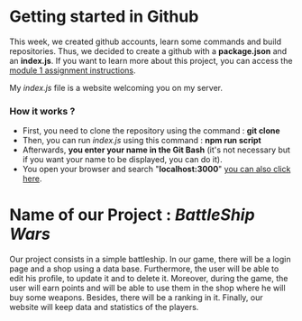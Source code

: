 # Getting started in **Github**
This week, we created github accounts, learn some commands and build repositories.
Thus, we decided to create a github with a **package.json** and an **index.js**.
If you want to learn more about this project, you can access the [module 1 assignment instructions](https://uciunex.instructure.com/courses/16458/assignments/200842).

My _index.js_ file is a website welcoming you on my server.

### How it works ?
- First, you need to clone the repository using the command : **git clone**
- Then, you can run _index.js_ using this command : **npm run script**
- Afterwards, **you enter your name in the Git Bash** (it's not necessary but if you want your name to be displayed, you can do it).
- You open your browser and search "**localhost:3000**" [you can also click here](localhost:3000).

# Name of our Project : **_BattleShip Wars_**
Our project consists in a simple battleship. In our game, there will be a login page and a shop using a data base.
Furthermore, the user will be able to edit his profile, to update it and to delete it.
Moreover, during the game, the user will earn points and will be able to use them in the shop where he will buy some weapons.
Besides, there will be a ranking in it.
Finally, our website will keep data and statistics of the players.